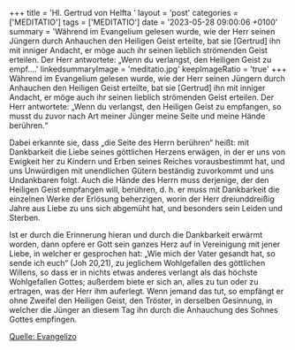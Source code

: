 +++
title = 'Hl. Gertrud von Helfta  '
layout = 'post'
categories = ['MEDITATIO']
tags = ['MEDITATIO']
date = '2023-05-28 09:00:06 +0100'
summary = 'Während im Evangelium gelesen wurde, wie der Herr seinen Jüngern durch Anhauchen den Heiligen Geist erteilte, bat sie [Gertrud] ihn mit inniger Andacht, er möge auch ihr seinen lieblich strömenden Geist erteilen. Der Herr antwortete: „Wenn du verlangst, den Heiligen Geist zu empf....'
linkedsummaryImage = 'meditatio.jpg'
keepImageRatio = 'true'
+++
Während im Evangelium gelesen wurde, wie der Herr seinen Jüngern durch Anhauchen den Heiligen Geist erteilte, bat sie [Gertrud] ihn mit inniger Andacht, er möge auch ihr seinen lieblich strömenden Geist erteilen. Der Herr antwortete: „Wenn du verlangst, den Heiligen Geist zu empfangen, so musst du zuvor nach Art meiner Jünger meine Seite und meine Hände berühren.<!--more-->“

Dabei erkannte sie, dass „die Seite des Herrn berühren“ heißt: mit Dankbarkeit die Liebe seines göttlichen Herzens erwägen, in der er uns von Ewigkeit her zu Kindern und Erben seines Reiches vorausbestimmt hat, und uns Unwürdigen mit unendlichen Gütern beständig zuvorkommt und uns Undankbaren folgt. Auch die Hände des Herrn muss derjenige, der den Heiligen Geist empfangen will, berühren, d. h. er muss mit Dankbarkeit die einzelnen Werke der Erlösung beherzigen, worin der Herr dreiunddreißig Jahre aus Liebe zu uns sich abgemüht hat, und besonders sein Leiden und Sterben.            

Ist er durch die Erinnerung hieran und durch die Dankbarkeit erwärmt worden, dann opfere er Gott sein ganzes Herz auf in Vereinigung mit jener Liebe, in welcher er gesprochen hat: „Wie mich der Vater gesandt hat, so sende ich euch“ (Joh 20,21), zu jeglichem Wohlgefallen des göttlichen Willens, so dass er in nichts etwas anderes verlangt als das höchste Wohlgefallen Gottes; außerdem biete er sich an, alles zu tun oder zu ertragen, was der Herr ihm auferlegt. Wenn jemand das tut, so empfängt er ohne Zweifel den Heiligen Geist, den Tröster, in derselben Gesinnung, in welcher die Jünger an diesem Tag ihn durch die Anhauchung des Sohnes Gottes empfingen.


[Quelle: Evangelizo](https://evangeliumtagfuertag.org/DE/gospel)
